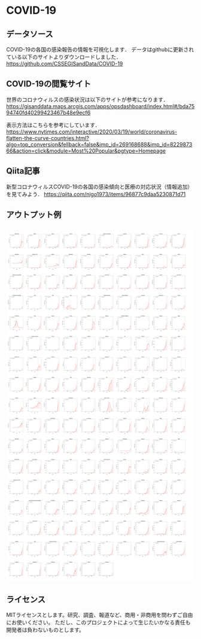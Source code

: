# COVID-19

## データソース
COVID-19の各国の感染報告の情報を可視化します．
データはgithubに更新されている以下のサイトよりダウンロードしました．
https://github.com/CSSEGISandData/COVID-19

## COVID-19の閲覧サイト
世界のコロナウィルスの感染状況は以下のサイトが参考になります．
https://gisanddata.maps.arcgis.com/apps/opsdashboard/index.html#/bda7594740fd40299423467b48e9ecf6


表示方法はこちらを参考にしています．
https://www.nytimes.com/interactive/2020/03/19/world/coronavirus-flatten-the-curve-countries.html?algo=top_conversion&fellback=false&imp_id=269168688&imp_id=822987366&action=click&module=Most%20Popular&pgtype=Homepage

## Qiita記事
新型コロナウィルスCOVID-19の各国の感染傾向と医療の対応状況（情報追加）を見てみよう．
https://qiita.com/nigo1973/items/96877c9daa5230871d71

## アウトプット例
![sample](https://github.com/shirokawakita/COVID-19/blob/master/2020-03-22_COVID-19_timeseries.jpg)

## ライセンス
MITライセンスとします。研究、調査、報道など、商用・非商用を問わずご自由にお使いください。
ただし、このプロジェクトによって生じたいかなる責任も開発者は負わないものとします。
